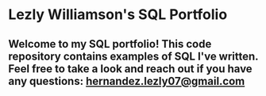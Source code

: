 # Lezly Williamson's SQL Portfolio

## Welcome to my SQL portfolio! This code repository contains examples of SQL I've written. Feel free to take a look and reach out if you have any questions: hernandez.lezly07@gmail.com
